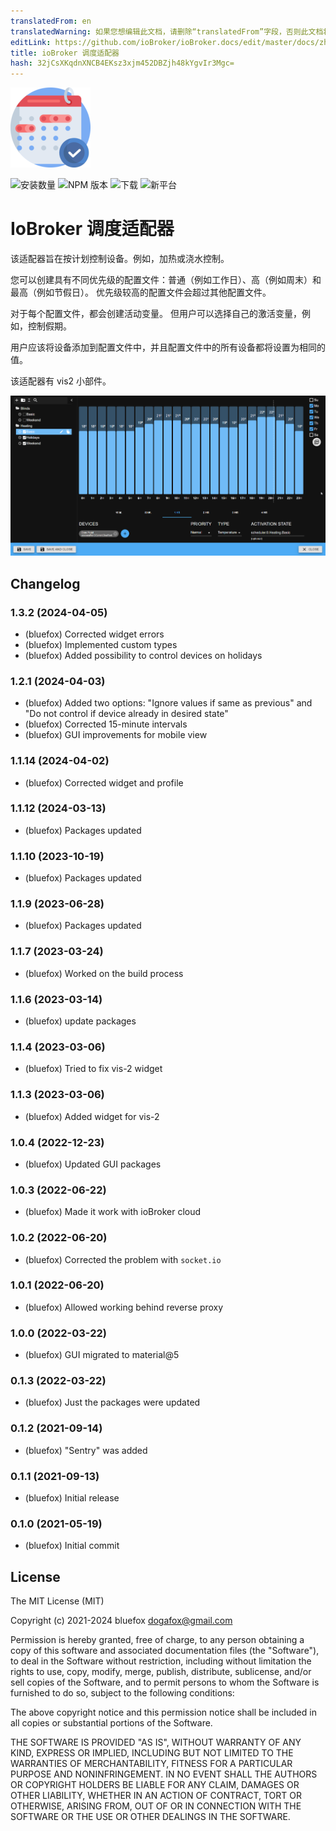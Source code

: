 ```yaml
---
translatedFrom: en
translatedWarning: 如果您想编辑此文档，请删除“translatedFrom”字段，否则此文档将再次自动翻译
editLink: https://github.com/ioBroker/ioBroker.docs/edit/master/docs/zh-cn/adapterref/iobroker.scheduler/README.md
title: ioBroker 调度适配器
hash: 32jCsXKqdnXNCB4EKsz3xjm452DBZjh48kYgvIr3Mgc=
---
```

![标识](../../../en/adapterref/iobroker.scheduler/admin/scheduler.png)

![安装数量](http://iobroker.live/badges/scheduler-stable.svg)
![NPM 版本](http://img.shields.io/npm/v/iobroker.scheduler.svg)
![下载](https://img.shields.io/npm/dm/iobroker.scheduler.svg)
![新平台](https://nodei.co/npm/iobroker.scheduler.png?downloads=true)

# IoBroker 调度适配器
该适配器旨在按计划控制设备。例如，加热或浇水控制。

您可以创建具有不同优先级的配置文件：普通（例如工作日）、高（例如周末）和最高（例如节假日）。
优先级较高的配置文件会超过其他配置文件。

对于每个配置文件，都会创建活动变量。
但用户可以选择自己的激活变量，例如，控制假期。

用户应该将设备添加到配置文件中，并且配置文件中的所有设备都将设置为相同的值。

该适配器有 vis2 小部件。

![截屏](../../../en/adapterref/iobroker.scheduler/img/scheduler.png)

<!-- 下一版本的占位符（在行首）：

### **正在进行中** -->

## Changelog
### 1.3.2 (2024-04-05)
* (bluefox) Corrected widget errors
* (bluefox) Implemented custom types
* (bluefox) Added possibility to control devices on holidays

### 1.2.1 (2024-04-03)
* (bluefox) Added two options: "Ignore values if same as previous" and "Do not control if device already in desired state"
* (bluefox) Corrected 15-minute intervals
* (bluefox) GUI improvements for mobile view

### 1.1.14 (2024-04-02)
* (bluefox) Corrected widget and profile

### 1.1.12 (2024-03-13)
* (bluefox) Packages updated

### 1.1.10 (2023-10-19)
* (bluefox) Packages updated

### 1.1.9 (2023-06-28)
* (bluefox) Packages updated

### 1.1.7 (2023-03-24)
* (bluefox) Worked on the build process

### 1.1.6 (2023-03-14)
* (bluefox) update packages

### 1.1.4 (2023-03-06)
* (bluefox) Tried to fix vis-2 widget

### 1.1.3 (2023-03-06)
* (bluefox) Added widget for vis-2

### 1.0.4 (2022-12-23)
* (bluefox) Updated GUI packages

### 1.0.3 (2022-06-22)
* (bluefox) Made it work with ioBroker cloud

### 1.0.2 (2022-06-20)
* (bluefox) Corrected the problem with `socket.io`

### 1.0.1 (2022-06-20)
* (bluefox) Allowed working behind reverse proxy

### 1.0.0 (2022-03-22)
* (bluefox) GUI migrated to material@5

### 0.1.3 (2022-03-22)
* (bluefox) Just the packages were updated

### 0.1.2 (2021-09-14)
* (bluefox) "Sentry" was added

### 0.1.1 (2021-09-13)
* (bluefox) Initial release

### 0.1.0 (2021-05-19)
* (bluefox) Initial commit

## License
The MIT License (MIT)

Copyright (c) 2021-2024 bluefox <dogafox@gmail.com>

Permission is hereby granted, free of charge, to any person obtaining a copy
of this software and associated documentation files (the "Software"), to deal
in the Software without restriction, including without limitation the rights
to use, copy, modify, merge, publish, distribute, sublicense, and/or sell
copies of the Software, and to permit persons to whom the Software is
furnished to do so, subject to the following conditions:

The above copyright notice and this permission notice shall be included in all
copies or substantial portions of the Software.

THE SOFTWARE IS PROVIDED "AS IS", WITHOUT WARRANTY OF ANY KIND, EXPRESS OR
IMPLIED, INCLUDING BUT NOT LIMITED TO THE WARRANTIES OF MERCHANTABILITY,
FITNESS FOR A PARTICULAR PURPOSE AND NONINFRINGEMENT. IN NO EVENT SHALL THE
AUTHORS OR COPYRIGHT HOLDERS BE LIABLE FOR ANY CLAIM, DAMAGES OR OTHER
LIABILITY, WHETHER IN AN ACTION OF CONTRACT, TORT OR OTHERWISE, ARISING FROM,
OUT OF OR IN CONNECTION WITH THE SOFTWARE OR THE USE OR OTHER DEALINGS IN THE
SOFTWARE.